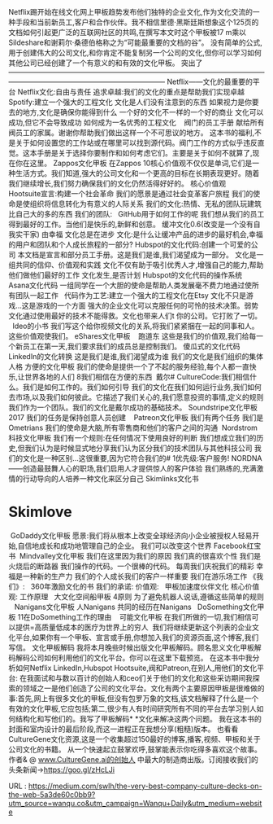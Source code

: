 Netflix踢开始在线文化网上甲板趋势发布他们独特的企业文化,作为文化交流的一种手段和当前新员工,客户和合作伙伴。我不相信里德·黑斯廷斯想象这个125页的文档如何引起更广泛的互联网社区的共鸣,在撰写本文时这个甲板被17 m乘以Sildeshare和谢莉尔·桑德伯格称之为“可能最重要的文档的谷”。 
 没有简单的公式,用于创建伟大的公司文化,和你肯定不能复制另一个公司的文化,但你可以学习如何其他公司已经创建了一个有意义的和有效的文化甲板。 
 突出了 
 ‍—————————————————————————————————————————————————————————— 
 Netflix——文化的最重要的平台 
 Netflix文化:自由与责任 
 追求卓越:我们的文化的重点是帮助我们实现卓越 
 ‍ 
 ‍ 
 ‍ 
 Spotify:建立一个强大的工程文化 
 文化是人们没有注意到的东西 
 如果视力是你要去的地方,文化是确保你能得到什么 
 一个好的文化不一样的一个好的商业 
 文化可以成功,但它不会导致成功 
 如何成为一名优秀的工程文化 
 ‍ 
 ‍ 
 ‍ 
 阀门的员工手册 
 献给所有阀员工的家属。谢谢你帮助我们做出这样一个不可思议的地方。 
 这本书的福利,不是关于如何设置您的工作站或在哪里可以找到源代码。阀门工作的方式似乎违反直觉。这本手册是关于选择你要制作和如何考虑它们。主要是关于如何不就算了,现在你在这里。 
 ‍ 
 ‍ 
 ‍ 
 Zappos文化甲板 
 在Zappos 10核心价值观不仅仅是单词,它们是一种生活方式。我们知道,强大的公司文化和一个更高的目标在长期表现更好。随着我们继续增长,我们努力确保我们的文化仍然活得好好的。 
 核心价值观 
 ‍ 
 ‍ 
 ‍ 
 Hootsuite宣言:构建一个社会革命 
 我们的愿景是通过社会变革客户旅程 
 我们的使命是使组织将信息转化为有意义的人际关系 
 我们的文化:热情、无私的团队玩建筑比自己大的多的东西 
 我们的团队: 
 ‍ 
 ‍ 
 GitHub用于如何工作的呢 
 我们想从我们的员工得到最好的工作。当他们是快乐的,新鲜和创意。 
 缓冲文化0.6(改变是一个没有自我实干家) 
 由幸福 
 文化总是在进步 
 文化:是什么让缓冲产品的进步的最好机会,幸福的用户和团队和个人成长旅程的一部分? 
 ‍ 
 ‍ 
 ‍ 
 Hubspot的文化代码:创建一个可爱的公司 
 本文档是宣言和部分员工手册。这是我们是谁,我们渴望成为一部分。 
 文化是一组共同的信仰、价值观和实践 
 文化不仅有助于吸引优秀人才,增强自己的能力,帮助他们做他们最好的工作 
 文化发生,是否计划 
 Hubspot的文化代码的操作系统 
 ‍ 
 ‍ 
 ‍ 
 Asana文化代码 
 一组同学在一个大胆的使命是帮助人类发展毫不费力地通过使所有团队一起工作 
 ‍ 
 ‍ 
 ‍ 
 代码作为工艺:建立一个强大的工程文化在Etsy 
 文化不只是游戏…这是游戏的一个方面 
 强大的企业文化可以克服任何的可怜的技术决策。弱势文化通过使用最好的技术不能得救。文化也带来人们t 
 你的公司。它打败了一切。 
 ‍ 
 ‍ 
 ‍ 
 Ideo的小书 
 我们写这个给你视频文化的关系,将我们紧紧捆在一起的同事和人。这些价值观使我们。 
 ‍ 
 ‍ 
 ‍ 
 eShares文化甲板 
 ‍ 
 ‍ 
 ‍ 
 跑道东 
 这些是我们的价值观,我们给每一个新员工在第一天,我们要求我们的成员总是控制我们。 
 傻瓜式的文化代码 
 ‍ 
 LinkedIn的文化转换 
 这是我们是谁,我们渴望成为谁 
 我们的文化是我们组织的集体人格 
 方便的文化甲板 
 我们的使命是提供一个了不起的服务经验,每个人都一直快乐,让世界各地的人们 
 8我们相信在方便的东西 
 ‍ 
 戴尔# CultureCode:我们相信什么。我们是如何工作的。我们如何引导 
 我们的文化在我们如何运行业务,我们如何去市场,以及我们如何彼此。它描述了我们关心的,我们愿意投资的事情,定义的规则我们作为一个团队。我们的文化是戴尔成功的基础技术。 
 ‍ 
 ‍ 
 ‍ 
 Soundstripe文化甲板2017 
 我们的任务是保持创意人员创建 
 ‍ 
 ‍ 
 ‍ 
 ‍Patreon文化甲板 
 我们有两个任务 
 我们是Ometrians 
 我们的使命是大脑,所有零售商和他们的客户之间的沟通 
 ‍ 
 Nordstrom科技文化甲板 
 我们有一个规则:在任何情况下使用良好的判断 
 我们想成立我们的历史,但我们认为是时候显式地分享我们认为区分我们的技术团队与其他科技公司 
 我们的文化是一种区别…这很重要,因为它符合我们的# 1优先级:客户服务! 
 NORDNA——创造最鼓舞人心的职场,我们启用人才提供惊人的客户体验 
 我们熟练的,充满激情的行动导向的人培养一种文化来区分自己 
 Skimlinks文化书 
 # Skimlove 
 ‍ 
 GoDaddy文化甲板 
 愿景:我们将从根本上改变全球经济向小企业被授权人轻易开始,自信地成长和成功地管理自己的企业。 
 我们可以改变这个世界 
 Facebook红宝书 
 ‍ 
 Mindvalley文化甲板 
 我们在这里因为我们的原因 
 我们真的很喜欢个性 
 我们是火烧后的断路器 
 我们操作的代码。一个很棒的代码。 
 每周我们庆祝我们的精彩 
 幸福是一种新的生产力 
 我们的个人成长我们的客户一样重要 
 我们在游乐场工作 
 《我们》: 
 ‍ 
 ‍ 
 360年激励文化的书 
 我们的承诺: 
 价值观: 
 ‍ 
 ‍ 
 甲板加速度伙伴文化 
 核心价值观: 
 工作原理 
 ‍ 
 ‍ 
 ‍大文化空间船甲板 
 4原则 
 为了避免机器人说话,遵循这些简单的规则 
 ‍ 
 ‍ 
 ‍ 
 ‍Nanigans文化甲板 
 人Nanigans 
 共同的经历在Nanigans 
 ‍ 
 ‍ 
 DoSomething文化甲板 
 11在DoSomething工作的理由 
 ‍ 
 ‍ 
 ‍ 
 可能文化甲板 
 在我们所做的一切,我们相信可以提供=高质量低成本的医疗为世界上的穷人 
 ‍ 
 ‍我们将继续更新这个列表的企业文化平台,如果你有一个甲板、宣言或手册,你想加入我们的资源页面,这个博客,我们写信。 
 文化甲板解码 
 我将本月晚些时候出版文化甲板解码。顾名思义文化甲板解码解码公司如何利用他们的文化平台。你可以在这里下载预览。 
 在这本书中我分析如何Netflix 
 LinkedIn,Hubspot Hootsuite,阀和Patreon,在别人,用他们的文化平台: 
 在我面试和与数以百计的创始人和ceo们关于他们的文化和这些采访期间我探索的领域之一是他们创造了公司的文化平台。文化有两个主要原因甲板是很难做的事:首先,网上有很多文化的甲板,但没有包罗万象的文档,该文档解释了什么是一个有效的文化甲板,它应包括;第二,很少有人有时间研究所有不同的平台去学习别人如何结构化和写他们的。我写了甲板解码* *文化来解决这两个问题。 
 我在这本书的封面和室内设计的最后阶段,而这一进程正在我想分享(粗糙)版本。 
 也看看CultureGene文化资源,这是一个收集超过150最好的博客,播客,视频、甲板和关于公司文化的书籍。 
 从一个快速起立鼓掌欢呼,鼓掌能表示你吃得多喜欢这个故事。 
 作者& @ www.CultureGene.ai的创始人 
 中最大的制造商出版。订阅接收我们的头条新闻→https://goo.gl/zHcLJi 
  
   
  URL : https://medium.com/swlh/the-very-best-company-culture-decks-on-the-web-5a3de60c0bb9?utm_source=wanqu.co&utm_campaign=Wanqu+Daily&utm_medium=website